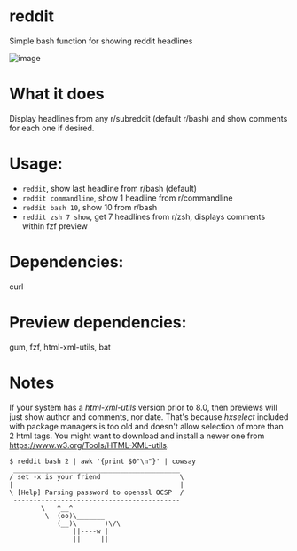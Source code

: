 # reddit
Simple bash function for showing reddit headlines

![image](https://user-images.githubusercontent.com/93226/192123132-02697cc2-ad50-4459-a615-831c2b046051.png)

# What it does
Display headlines from any r/subreddit (default r/bash) and show comments for each one if desired.

# Usage: 
- `reddit`, show last headline from r/bash (default)
- `reddit commandline`, show 1 headline from r/commandline
- `reddit bash 10`, show 10 from r/bash
- `reddit zsh 7 show`, get 7 headlines from r/zsh, displays comments within fzf preview 

# Dependencies: 
curl

# Preview dependencies: 
gum, fzf, html-xml-utils, bat

# Notes
If your system has a *html-xml-utils* version prior to 8.0, then previews will just show author and comments, nor date.
That's because *hxselect* included with package managers is too old and doesn't allow selection of more than 2 html tags.
You might want to download and install a newer one from https://www.w3.org/Tools/HTML-XML-utils.

```
$ reddit bash 2 | awk '{print $0"\n"}' | cowsay
 __________________________________________
/ set -x is your friend                    \
|                                          |
\ [Help] Parsing password to openssl OCSP  /
 ------------------------------------------
        \   ^__^
         \  (oo)\_______
            (__)\       )\/\
                ||----w |
                ||     ||
```
